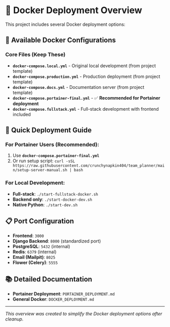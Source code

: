 # 🐳 Docker Deployment Overview

This project includes several Docker deployment options:

## 📁 Available Docker Configurations

### Core Files (Keep These)
- **`docker-compose.local.yml`** - Original local development (from project template)
- **`docker-compose.production.yml`** - Production deployment (from project template)  
- **`docker-compose.docs.yml`** - Documentation server (from project template)
- **`docker-compose.portainer-final.yml`** - ✅ **Recommended for Portainer deployment**
- **`docker-compose.fullstack.yml`** - Full-stack development with frontend included

## 🚀 Quick Deployment Guide

### For Portainer Users (Recommended):
1. Use **`docker-compose.portainer-final.yml`**
2. Or run setup script: `curl -sSL https://raw.githubusercontent.com/crunchynapkin404/team_planner/main/setup-server-manual.sh | bash`

### For Local Development:
- **Full-stack**: `./start-fullstack-docker.sh`
- **Backend only**: `./start-docker-dev.sh`
- **Native Python**: `./start-dev.sh`

## 📋 Port Configuration
- **Frontend**: `3000`
- **Django Backend**: `8000` (standardized port)
- **PostgreSQL**: `5432` (internal)
- **Redis**: `6379` (internal)
- **Email (Mailpit)**: `8025`
- **Flower (Celery)**: `5555`

## 📚 Detailed Documentation
- **Portainer Deployment**: `PORTAINER_DEPLOYMENT.md`
- **General Docker**: `DOCKER_DEPLOYMENT.md`

---
*This overview was created to simplify the Docker deployment options after cleanup.*

